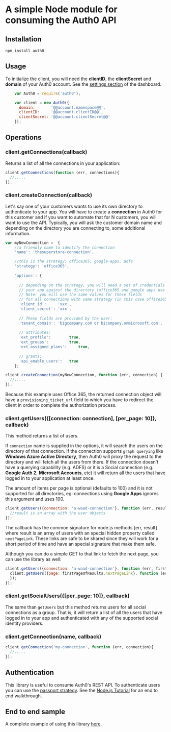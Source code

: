 # A simple Node module for consuming the Auth0 API

## Installation

	npm install auth0

## Usage

To initialize the client, you will need the __clientID__, the __clientSecret__ and __domain__ of your Auth0 account. See the [settings section](https://app.auth0.com/#/settings) of the dashboard.

~~~js
	var Auth0 = require('auth0');

	var client = new Auth0({
	  domain:       '@@account.namespace@@',
	  clientID:     '@@account.clientID@@',
	  clientSecret: '@@account.clientSecret@@'
	});
~~~

## Operations

### client.getConnections(callback)

Returns a list of all the connections in your application:

~~~js
client.getConnections(function (err, connections){
  //.....
});
~~~

### client.createConnection(callback)

Let's say one of your customers wants to use its own directory to authenticate to your app. You will have to create a **connection** in Auth0 for this customer and if you want to automate that for N customers, you will want to use the API. Typically, you will ask the customer domain name and depending on the directory you are connecting to, some additional information.

~~~js
var myNewConnection =  {
    //a friendly name to identify the connection
    'name': 'thesuperstore-connection',

    //this is the strategy: office365, google-apps, adfs
    'strategy': 'office365', 
    
    'options': {
      
      // depending on the strategy, you will need a set of credentials to authenticate 
      // your app against the directory (office365 and google apps use this)
      // Note: you will use the same values for these fields 
      // for all connections with same strategy (in this case office365)
      'client_id':     'xxx',       
      'client_secret': 'xxx',
      
      // These fields are provided by the user:
      'tenant_domain': 'bigcompany.com or bicompany.onmicrosoft.com',
      
      // attributes:
      'ext_profile':      	true,
      'ext_groups': 	  	true, 
      'ext_assigned_plans': 	true,
      
      // grants:
      'api_enable_users':	true
    };

client.createConnection(myNewConnection, function (err, connection) {
  //.....
});
~~~

Because this example uses Office 365, the returned connection object will have a ```provisioning_ticket_url``` field to which you have to redirect the client in order to complete the authorization process.


### client.getUsers({[connection: connection], [per_page: 10]}, callback)

This method returns a list of users.

If ```connection``` name is supplied in the options, it will search the users on the directory of that connection. If the connection supports ```graph querying``` like **Windows Azure Active Directory**, then Auth0 will proxy the request to the directory and will fetch all the users from there. If the connection doesn't have a querying capability (e.g. ADFS) or it is a Social connection (e.g. **Google Auth 2**, **Microsoft Accounts**, etc) it will return all the users that have logged in to your application at least once.

The amount of items per page is optional (defaults to 100) and it is not supported for all directories, eg: connections using **Google Apps** ignores this argument and uses 100.

~~~js
client.getUsers({connection: 'a-waad-connection'}, function (err, result) {
  //result is an array with the user objects
});
~~~

The callback has the common signature for node.js methods [err, result] where result is an array of users with an special hidden property called ```nextPageLink```. These links are safe to be shared since they will work for a short period of time and have an special signature that make them safe. 

Although you can do a simple GET to that link to fetch the next page, you can use the library as well:

~~~js
client.getUsers({connection: 'a-waad-connection'}, function (err, firstPageOfResults) {
  client.getUsers({page: firstPageOfResults.nextPageLink}, function (err, secondPageOfResults) {
  });
});
~~~

### client.getSocialUsers({[per_page: 10]}, callback)

The same than ```getUsers``` but this method returns users for all social connections as a group. That is, it will return a list of all the users that have logged in to your app and authenticated with any of the supported social identity providers. 

### client.getConnection(name, callback)

~~~js
client.getConnection('my-connection', function (err, connection){
  //.....
});
~~~

## Authentication

This library is useful to consume Auth0's REST API. To authenticate users you can use the [passport strategy](https://github.com/auth0/passport-auth0). See the [Node.js Tutorial](nodejs-tutorial) for an end to end walkthrough. 

## End to end sample

A complete example of using this library [here](http://github.com/auth0/passport-auth0).